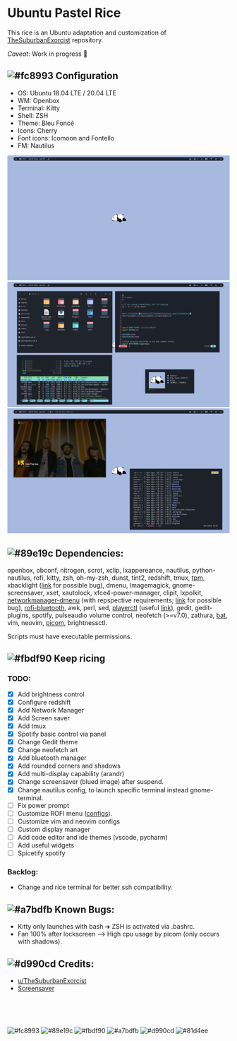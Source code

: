 # Ubuntu Pastel Rice 

This rice is an Ubuntu adaptation and customization of [TheSuburbanExorcist](https://github.com/obliviousofcraps/mf-dots.git) repository.

*Caveat*: Work in progress :snail:

## ![#fc8993](http://via.placeholder.com/15.png/fc8993/000000?text=+)  Configuration
- OS: Ubuntu 18.04 LTE / 20.04 LTE
- WM: Openbox
- Terminal: Kitty
- Shell: ZSH
- Theme: Bleu Foncé
- Icons: Cherry
- Font icons: Icomoon and Fontello
- FM: Nautilus


![image](resources/blue_pastel_1.png)
![image](resources/blue_pastel_2.png)
![image](resources/blue_pastel_3.png)


## ![#89e19c](http://via.placeholder.com/15/89e19c/000000?text=+) Dependencies:
openbox, obconf, nitrogen, scrot, xclip, lxappereance, nautilus, python-nautilus, rofi, kitty, zsh, oh-my-zsh, dunst, tint2, redshift, tmux, [tpm](https://github.com/tmux-plugins/tpm), xbacklight ([link](https://askubuntu.com/questions/715306/xbacklight-no-outputs-have-backlight-property-no-sys-class-backlight-folder) for possible bug), dmenu, Imagemagick, gnome-screensaver, xset, xautolock, xfce4-power-manager, clipit, lxpolkit, [networkmanager-dmenu](https://github.com/firecat53/networkmanager-dmenu) (with repspective requirements; [link](https://stackoverflow.com/questions/59389831/cannot-import-name-gi) for possible bug), [rofi-bluetooth](https://github.com/nickclyde/rofi-bluetooth), awk, perl, sed, [playerctl](https://github.com/altdesktop/playerctl) (useful [link](https://askubuntu.com/questions/1080671/how-can-i-install-playerctl)), gedit, gedit-plugins, spotify, pulseaudio volume control, neofetch (>=v7.0), zathura, [bat](https://github.com/sharkdp/bat), vim, neovim, [picom](https://github.com/yshui/picom), brightnessctl.

Scripts must have executable permissions.


## ![#fbdf90](http://via.placeholder.com/15/fbdf90/000000?text=+) Keep ricing 
### TODO:
- [x] Add brightness control
- [x] Configure redshift
- [x] Add Network Manager
- [x] Add Screen saver
- [x] Add tmux
- [x] Spotify basic control via panel 
- [x] Change Gedit theme
- [x] Change neofetch art
- [x] Add bluetooth manager
- [x] Add rounded corners and shadows
- [x] Add multi-display capability (arandr)
- [x] Change screensaver (blued image) after suspend.
- [x] Change nautilus config, to launch specific terminal instead gnome-terminal.
- [ ] Fix power prompt
- [ ] Customize ROFI menu ([configs](https://github.com/adi1090x/rofi)). 
- [ ] Customize vim and neovim configs
- [ ] Custom display manager
- [ ] Add code editor and ide themes (vscode, pycharm)
- [ ] Add useful widgets
- [ ] Spicetify spotify

### Backlog:
- Change and rice terminal for better ssh compatibility.

## ![#a7bdfb](http://via.placeholder.com/15/a7bdfb/000000?text=+) Known Bugs:
- Kitty only launches with bash ➔ ZSH is activated via .bashrc.
- Fan 100% after lockscreen --> High cpu usage by picom (only occurs with shadows).

## ![#d990cd](http://via.placeholder.com/15/d990cd/000000?text=+) Credits:
- [u/TheSuburbanExorcist](https://github.com/obliviousofcraps/mf-dots)
- [Screensaver](https://buntu4win.wordpress.com/2015/05/04/how-to-build-a-kick-ass-screen-saverlock-for-openbox/)

<br>
<br>
<br>


![#fc8993](http://via.placeholder.com/15/fc8993/000000?text=+)
![#89e19c](http://via.placeholder.com/15/89e19c/000000?text=+)
![#fbdf90](http://via.placeholder.com/15/fbdf90/000000?text=+)
![#a7bdfb](http://via.placeholder.com/15/a7bdfb/000000?text=+)
![#d990cd](http://via.placeholder.com/15/d990cd/000000?text=+)
![#81d4ee](http://via.placeholder.com/15/81d4ee/000000?text=+)
